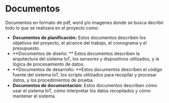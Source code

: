 # Documentos

Documentos en formato de pdf, word y/o imagenes donde se busca decribir todo lo que se realizara en el proyecto como: 

- **Documentos de planificación:** Estos documentos describen los objetivos del proyecto, el alcance del trabajo, el cronograma y el presupuesto.
- **Documentos de diseño: ** Estos documentos describen la arquitectura del sistema IoT, los sensores y dispositivos utilizados, y la lógica de procesamiento de datos.
- **Documentos de desarrollo: **Estos documentos describen el código fuente del sistema IoT, los scripts utilizados para recopilar y procesar datos, y los procedimientos de prueba.
- **Documentos de documentación:** Estos documentos describen cómo usar el sistema IoT, cómo interpretar los datos recopilados y cómo mantener el sistema.

